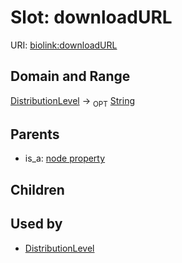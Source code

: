 
# Slot: downloadURL




URI: [biolink:downloadURL](https://w3id.org/biolink/vocab/downloadURL)

## Domain and Range

[DistributionLevel](DistributionLevel.md) ->  <sub>OPT</sub> [String](String.md)

## Parents

 *  is_a: [node property](node_property.md)

## Children


## Used by

 * [DistributionLevel](DistributionLevel.md)
